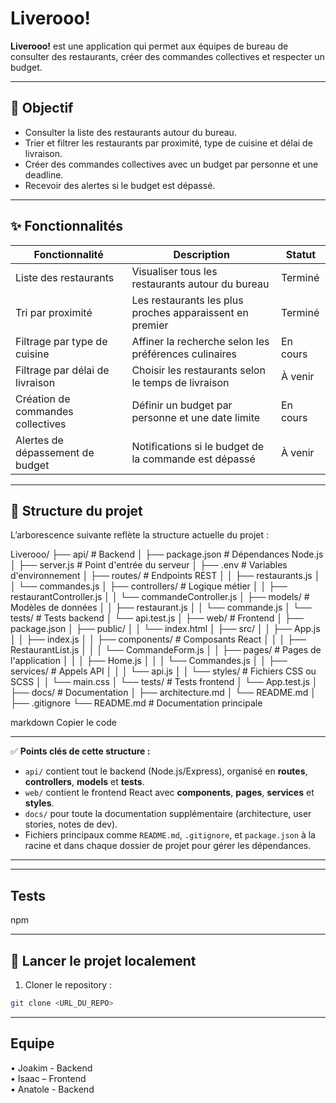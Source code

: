 # Liverooo!

**Liverooo!** est une application qui permet aux équipes de bureau de consulter des restaurants, créer des commandes collectives et respecter un budget.

---

## 🎯 Objectif

- Consulter la liste des restaurants autour du bureau.  
- Trier et filtrer les restaurants par proximité, type de cuisine et délai de livraison.  
- Créer des commandes collectives avec un budget par personne et une deadline.  
- Recevoir des alertes si le budget est dépassé.

---

## ✨ Fonctionnalités

| Fonctionnalité                       | Description                                                      | Statut        |
|-------------------------------------|------------------------------------------------------------------|---------------|
| Liste des restaurants                | Visualiser tous les restaurants autour du bureau                | Terminé       |
| Tri par proximité                     | Les restaurants les plus proches apparaissent en premier        | Terminé       |
| Filtrage par type de cuisine          | Affiner la recherche selon les préférences culinaires           | En cours      |
| Filtrage par délai de livraison       | Choisir les restaurants selon le temps de livraison             | À venir       |
| Création de commandes collectives     | Définir un budget par personne et une date limite               | En cours      |
| Alertes de dépassement de budget      | Notifications si le budget de la commande est dépassé           | À venir       |

---

## 📂 Structure du projet

L’arborescence suivante reflète la structure actuelle du projet :

Liverooo/
├── api/ # Backend
│ ├── package.json # Dépendances Node.js
│ ├── server.js # Point d'entrée du serveur
│ ├── .env # Variables d'environnement
│ ├── routes/ # Endpoints REST
│ │ ├── restaurants.js
│ │ └── commandes.js
│ ├── controllers/ # Logique métier
│ │ ├── restaurantController.js
│ │ └── commandeController.js
│ ├── models/ # Modèles de données
│ │ ├── restaurant.js
│ │ └── commande.js
│ └── tests/ # Tests backend
│ └── api.test.js
│
├── web/ # Frontend
│ ├── package.json
│ ├── public/
│ │ └── index.html
│ ├── src/
│ │ ├── App.js
│ │ ├── index.js
│ │ ├── components/ # Composants React
│ │ │ ├── RestaurantList.js
│ │ │ └── CommandeForm.js
│ │ ├── pages/ # Pages de l'application
│ │ │ ├── Home.js
│ │ │ └── Commandes.js
│ │ ├── services/ # Appels API
│ │ │ └── api.js
│ │ └── styles/ # Fichiers CSS ou SCSS
│ │ └── main.css
│ └── tests/ # Tests frontend
│ └── App.test.js
│
├── docs/ # Documentation
│ ├── architecture.md
│ └── README.md
│
├── .gitignore
└── README.md # Documentation principale

markdown
Copier le code

---

✅ **Points clés de cette structure :**  

- `api/` contient tout le backend (Node.js/Express), organisé en **routes**, **controllers**, **models** et **tests**.  
- `web/` contient le frontend React avec **components**, **pages**, **services** et **styles**.  
- `docs/` pour toute la documentation supplémentaire (architecture, user stories, notes de dev).  
- Fichiers principaux comme `README.md`, `.gitignore`, et `package.json` à la racine et dans chaque dossier de projet pour gérer les dépendances.  

---

---

## Tests
npm

---

## 🚀 Lancer le projet localement

1. Cloner le repository :  
```bash
git clone <URL_DU_REPO>
```

---

## Equipe

• Joakim - Backend  
• Isaac – Frontend  
• Anatole - Backend  
